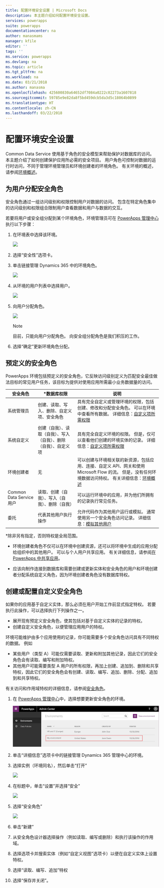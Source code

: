 ```yaml
---
title: 配置环境安全设置 | Microsoft Docs
description: 本主题介绍如何配置环境安全设置。
services: powerapps
suite: powerapps
documentationcenter: na
author: manasmams
manager: kfile
editor: ''
tags: ''
ms.service: powerapps
ms.devlang: na
ms.topic: article
ms.tgt_pltfrm: na
ms.workload: na
ms.date: 03/21/2018
ms.author: manasma
ms.openlocfilehash: 425600830a64652df7084a0222c02273a1607818
ms.sourcegitcommit: 59785e9e82da8f5bd459dcb5da3d5c18064b0899
ms.translationtype: HT
ms.contentlocale: zh-CN
ms.lasthandoff: 03/22/2018
---
```

# <a name="configure-environment-security"></a>配置环境安全设置
Common Data Service 使用基于角色的安全模型来帮助保护对数据库的访问。 本主题介绍了如何创建保护应用所必需的安全项目。 用户角色可控制对数据的运行时访问，不同于管理环境管理员和环境创建者的环境角色。 有关环境的概述，请参阅[环境概述](environments-overview.md)。

## <a name="assign-security-roles-to-users"></a>为用户分配安全角色
安全角色通过一组访问级别和权限控制用户对数据的访问。 包含在特定角色集中的访问级别和权限组合限制用户查看数据和用户与数据的交互。

若要将用户或安全组分配到某个环境角色，环境管理员可在 [PowerApps 管理中心][1]执行以下步骤：

1. 在环境表中选择该环境。

    ![](./media/environment-admin/environment-list-new.png)

2. 选择“安全性”选项卡。

3. 单击链接管理 Dynamics 365 中的环境角色。

    ![](./media/environment-admin/Security-Link-D365.png)

4. 从环境的用户列表中选择用户。

    ![](./media/environment-admin/D365-Select-User.png)

5. 向用户分配角色。

    ![](./media/environment-admin/D365-Assign-Role.png)

    > [!NOTE]
    > 目前，只能向用户分配角色。 向安全组分配角色是我们积压的工作。

6. 选择“确定”更新环境角色分配。


## <a name="predefined-security-roles"></a>预定义的安全角色
PowerApps 环境包括预定义的安全角色，它反映访问级别定义为匹配安全最佳做法目标的常见用户任务，该目标为提供对使用应用所需最小业务数据量的访问。

|安全角色  |*数据库权限  |说明 |
|---------|---------|---------|
|系统管理员     |  创建、读取、写入、删除、自定义项、安全角色       | 具有完全自定义或管理环境的权限，包括创建、修改和分配安全角色。 可以在环境中查看所有数据。 详细信息：[自定义项所需权限](https://docs.microsoft.com/dynamics365/customer-engagement/customize/privileges-required-customization)        |
|系统自定义     | 创建（自我）、读取（自我）、写入（自我）、删除（自我）、自定义项         | 具有完全自定义环境的权限。 但是，仅可以查看他们创建的环境实体的记录。 详细信息：[自定义项所需权限](https://docs.microsoft.com/dynamics365/customer-engagement/customize/privileges-required-customization)        |
|环境创建者     |  无       | 可以创建与环境相关联的新资源，包括应用、连接、自定义 API、网关和使用 Microsoft Flow 的流。 但是，没有任何环境数据访问特权。 有关详细信息：[环境概述](https://powerapps.microsoft.com/blog/powerapps-environments/)        |
|Common Data Service 用户     |  读取、创建（自我）、写入（自我）、删除（自我）       | 可以运行环境中的应用，并为他们所拥有的记录执行常见任务。        |
|委托     | 代表其他用户执行操作        | 允许代码作为其他用户运行或模拟。  通常使用另一个安全角色访问记录。 详细信息：[模拟其他用户](https://docs.microsoft.com/dynamics365/customer-engagement/developer/org-service/impersonate-another-user)        |

*除非另有指定，否则特权是全局范围。

- 环境创建者角色不仅可以在环境中创建资源，还可以将环境中生成的应用分配给组织中的其他用户。 可以与个人用户共享应用。 有关详细信息，请参阅[在 PowerApps 中共享应用](../maker/canvas-apps/share-app.md)。

- 应该向制作连接到数据库和需要创建或更新实体和安全角色的用户和环境创建者分配系统自定义角色，因为环境创建者角色没有数据库特权。


## <a name="create-or-configure-a-custom-security-role"></a>创建或配置自定义安全角色
如果你的应用基于自定义实体，那么必须在用户开始工作前显式指定特权。 若要执行此操作，可以选择执行下列操作之一。
- 展开现有预定义安全角色，使其包括对基于自定义实体的记录的特权。
- 创建自定义安全角色，以便管理应用用户的特权。

环境可能维护由多个应用使用的记录，你可能需要多个安全角色访问具有不同特权的数据。 例如
- 某些用户（类型 A）可能仅需要读取、更新和附加其他记录，因此它们的安全角色会有读取、编写和附加特权。
- 其他用户可能需要类型 A 用户的所有权限，再加上创建、追加到、删除和共享特权，因此它们的安全角色会有创建、读取、编写、追加、删除、分配、追加到和共享特权。

有关访问和作用域特权的详细信息，请参阅[安全角色](https://docs.microsoft.com/dynamics365/customer-engagement/admin/security-roles-privileges#security-roles)。

1. 在 [PowerApps 管理中心][1]中，选择想要更新安全角色的环境。

    ![](./media/environment-admin/choose-environment-updated.png)

2. 单击“详细信息”选项卡中的链接管理 Dynamics 365 管理中心的环境。

3. 选择实例（环境同名），然后单击“打开”

    ![](./media/database-security/glados-instance-list.png)

4. 在标题中，单击“设置”并选择“安全”

    ![](./media/database-security/dyn365-settings-security.png)

5. 选择“安全角色”

    ![](./media/database-security/dyn365-securityroles.png)

6. 单击“新建”

7. 从安全角色设计器选择操作（例如读取、编写或删除）和执行该操作的作用域。

8. 选择选项卡并搜索实体（例如“自定义视图”选项卡）以便在自定义实体上设置特权。

9. 选择“读取、编写、追加”特权

10. 选择“保存并关闭”。



<!--Reference links in article-->
[1]: https://admin.powerapps.com
